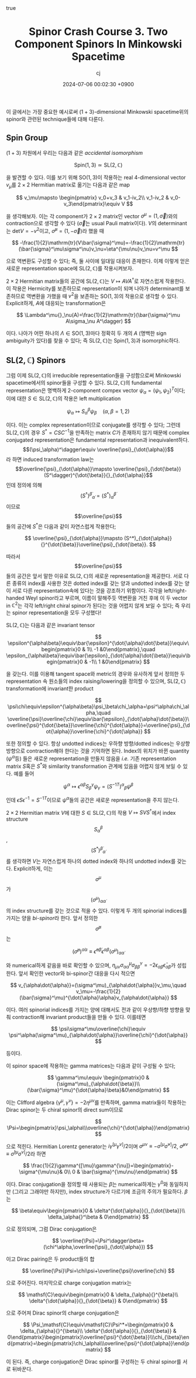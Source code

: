 ﻿---
title: Spinor Crash Course 3. Two Component Spinors In Minkowski Spacetime
author: cj
date: 2024-07-06 00:02:30 +0900
categories: [quantum geometry, spin geometry]
tags: 
pin: true
math: true
mermaid: false
---

이 글에서는 가장 중요한 예시로써 $(1+3)$-dimensional Minkowski spacetime위의 spinor와 관련된 technique들에 대해 다룬다.

## Spin Group
$(1+3)$ 차원에서 우리는 다음과 같은 *accidental isomorphism*

$$
\mathrm{Spin}(1,3)\simeq\mathrm{SL}(2,\mathbb{C})
$$ 

을 발견할 수 있다. 이를 보기 위해 $\mathrm{SO}(1,3)$이 작용하는 real 4-dimensional vector $v_\mu$를 $2\times 2$ Hermitian matrix로 옮기는 다음과 같은 map

$$
v_\mu\mapsto \begin{pmatrix} v_0+v_3 & v_1-iv_2\\ v_1-iv_2 & v_0-v_3\end{pmatrix}\equiv V
$$

을 생각해보자. 이는 각 component가 $2\times 2$ matrix인 vector $\sigma^\mu=(1,\vec{\sigma})$와의 contraction으로 생각할 수 있다 ($\vec{\sigma}$는 usual Pauli matrix이다). $V$의 determinant는 $\mathrm{det}V=-v^2$이고, $\bar{\sigma}^\mu=(1,-\vec{\sigma})$라 했을 때 

$$
-\frac{1}{2}\mathrm{tr}(V\bar{\sigma}^\mu)=-\frac{1}{2}\mathrm{tr}(\bar{\sigma}^\mu\sigma^\nu)v_\nu=\eta^{\mu\nu}v_\nu=v^\mu
$$

으로 역변환도 구성할 수 있다; 즉, 둘 사이에 일대일 대응이 존재한다. 이제 이렇게 얻은 새로운 representation space에 $\mathrm{SL}(2,\mathbb{C})$를 작용시켜보자.

$2\times 2$ Hermitian matrix들의 공간에 $\mathrm{SL}(2,\mathbb{C})$는 $V\mapsto AVA^\dagger$로 자연스럽게 작용한다. 이 작용은 Hermicity를 보존하므로 representation이 되며 나아가 determinant를 보존하므로 역변환을 가했을 때 $v^2$을 보존하는 $\mathrm{SO}(1,3)$의 작용으로 생각할 수 있다. Explicit하게, $A$에 대응되는 transformation은

$$
\Lambda^\mu{}_\nu(A)=\frac{1}{2}\mathrm{tr}(\bar{\sigma}^\mu A\sigma_\nu A^\dagger)
$$

이다. 나아가 어떤 하나의 $\Lambda\in\mathrm{SO}(1,3)$마다 정확히 두 개의 $A$ (명백한 sign ambiguity가 있다)를 찾을 수 있다; 즉 $\mathrm{SL}(2,\mathbb{C})$는 $\mathrm{Spin}(1,3)$과 isomorphic하다.

## $\mathrm{SL}(2,\mathbb{C})$ Spinors

그럼 이제 $\mathrm{SL}(2,\mathbb{C})$의 irreducible representation들을 구성함으로써 Minkowski spacetime에서의 spinor들을 구성할 수 있다. $\mathrm{SL}(2,\mathbb{C})$의 fundamental representation은 명백하게 2-component compex vector $\psi_\alpha=(\psi_1,\psi_2)^T$이다; 이에 대한 $S\in\mathrm{SL}(2,\mathbb{C})$의 작용은 left multiplication

$$
\psi_\alpha\mapsto S_\alpha{}^\beta\psi_\beta\quad (\alpha,\beta=1,2)
$$

이다. 이는 complex representation이므로 conjugate를 생각할 수 있다; 그런데 $\mathrm{SL}(2,\mathbb{C})$의 경우 $S^*=CSC^{-1}$을 만족하는 matrix $C$가 존재하지 않기 때문에 complex conjugated representation은 fundamental representation과 inequivalent하다. $$(\psi_\alpha)^\dagger\equiv \overline{\psi}_{\dot{\alpha}}$$라 하면 induced transformation law는 $$\overline{\psi}_{\dot{\alpha}}\mapsto \overline{\psi}_{\dot{\beta}} (S^\dagger)^{\dot{\beta}}{}_{\dot{\alpha}}$$인데 정의에 의해 $$(S^\dagger)^{\dot{\beta}}{}_{\dot{\alpha}}=( S^* )_{\dot{\alpha}}{}^{\dot{\beta}}$$이므로 $$\overline{\psi}$$들의 공간에 $S^*$은 다음과 같이 자연스럽게 작용한다;

$$
\overline{\psi}_{\dot{\alpha}}\mapsto (S^*)_{\dot{\alpha}}{}^{\dot{\beta}}\overline{\psi}_{\dot{\beta}}.
$$

따라서 $$\overline{\psi}$$들의 공간은 앞서 말한 이유로 $\mathrm{SL}(2,\mathbb{C})$의 새로운 representation을 제공한다. 서로 다른 종류의 index를 사용한 것은 dotted index를 갖는 양과 undotted index를 갖는 양이 서로 다른 representation속에 있다는 것을 강조하기 위함이다. 각각을 left/right-handed Weyl spinor라고 부르며, 이름이 말해주듯 역변환을 거친 후에 이 두 vector in $\mathbb{C}^2$는 각각 left/right chiral spinor가 된다는 것을 어렵지 않게 보일 수 있다; 즉 우리는 spinor representation을 모두 구성했다!


$\mathrm{SL}(2,\mathbb{C})$는 다음과 같은 invariant tensor

$$
\epsilon^{\alpha\beta}\equiv\bar{\epsilon}^{\dot{\alpha}\dot{\beta}}\equiv\begin{pmatrix}0 & 1\\ -1 &0\end{pmatrix},\quad \epsilon_{\alpha\beta}\equiv\bar{\epsilon}_{\dot{\alpha}\dot{\beta}}\equiv\begin{pmatrix}0 & -1\\ 1 &0\end{pmatrix}
$$

을 갖는다. 이를 이용해 tangent space와 metric의 경우와 유사하게 앞서 정의한 두 representation 속 원소들의 index raising/lowering을 정의할 수 있으며, $\mathrm{SL}(2,\mathbb{C})$ transformation에 invariant한 product

$$
\psi\chi\equiv\epsilon^{\alpha\beta}\psi_\beta\chi_\alpha=\psi^\alpha\chi_\alpha,\quad \overline{\psi}\overline{\chi}\equiv\bar{\epsilon}_{\dot{\alpha}\dot{\beta}}\overline{\psi}^{\dot{\beta}}\overline{\chi}^{\dot{\alpha}}=\overline{\psi}_{\dot{\alpha}}\overline{\chi}^{\dot{\alpha}}
$$

또한 정의할 수 있다. 항상 undotted indices는 우하향 방향/dotted indices는 우상향 방향으로 contraction해야 한다는 것을 기억하면 된다. Index의 위치가 바뀐 quantity ($\psi^\alpha$등) 들은 새로운 representation을 만들지 않음을 *i.e.* 기존 representation matrix $S$혹은 $S^*$와 similarity transformation 관계에 있음을 어렵지 않게 보일 수 있다. 예를 들어

$$
\psi^\alpha\mapsto \epsilon^{\alpha\beta}S_\beta{}^\gamma\psi_\gamma=(S^{-1 T})^\alpha{}_\beta\psi^\beta
$$

인데 $\epsilon S \epsilon^{-1}=S^{-1 T}$이므로 $\psi^\alpha$들의 공간은 새로운 representation을 주지 않는다.

$2\times 2$ Hermitian matrix $V$에 대한 $S\in\mathrm{SL}(2,\mathbb{C})$의 작용 $V\mapsto SVS^\dagger$에서 index structure $$S_\alpha{}^\beta$$, $$(S^*)^{\dot{\beta}}{}_{\dot{\alpha}}$$를 생각하면 $V$는 자연스럽게 하나의 dotted index와 하나의 undotted index를 갖는다. Explicit하게, 이는 $$\sigma^\mu$$가 $$(\sigma^\mu)_{\alpha\dot{\alpha}}$$의 index structure를 갖는 것으로 적을 수 있다. 이렇게 두 개의 spinorial indices를 가지는 양을 *bi-spinor*라 한다. 앞서 정의한 $$\bar{\sigma}^\mu$$는

$$
(\bar{\sigma}^\mu)^{\dot{\alpha}\alpha}\equiv\bar{\epsilon}^{\dot{\alpha}\dot{\beta}}\epsilon^{\alpha\beta}(\sigma^\mu)_{\alpha\dot{\alpha}}
$$

와 numerical하게 같음을 바로 확인할 수 있으며, $\eta_{\mu\nu}\sigma^\mu_{\alpha\dot{\alpha}}\sigma^\nu_{\beta\dot{\beta}}=-2\epsilon_{\alpha\beta}\bar{\epsilon}_{\dot{\alpha}\dot{\beta}}$가 성립한다.
앞서 확인한 vector와 bi-spinor간 대응을 다시 적으면

$$
v_{\alpha\dot{\alpha}}=(\sigma^\mu)_{\alpha\dot{\alpha}}v_\mu,\quad v_\mu=-\frac{1}{2}(\bar{\sigma}^\mu)^{\dot{\alpha}\alpha}v_{\alpha\dot{\alpha}}
$$

이다. 여러 spinorial indices를 가지는 양에 대해서도 전과 같이 우상향/하향 방향을 맞춰 contraction해 invariant product들을 만들 수 있다. 이를테면

$$
\psi\sigma^\mu\overline{\chi}\equiv \psi^\alpha(\sigma^\mu)_{\alpha\dot{\alpha}}\overline{\chi}^{\dot{\alpha}}
$$

등이다.

이 spinor space에 작용하는 gamma matrices는 다음과 같이 구성될 수 있다;

$$
\gamma^\mu\equiv \begin{pmatrix}0 &(\sigma^\mu)_{\alpha\dot{\beta}}\\ (\bar{\sigma}^\mu)^{\dot{\alpha}\beta}&0\end{pmatrix}
$$

이는 Clifford algebra $\{\gamma^\mu,\gamma^\nu\}=-2\eta^{\mu\nu}$를 만족하며, gamma matrix들이 작용하는 Dirac spinor는 두 chiral spinor의 direct sum이므로

$$
\Psi=\begin{pmatrix}\psi_\alpha\\\overline{\chi}^{\dot{\alpha}}\end{pmatrix}
$$

으로 적힌다. Hermitian Lorentz generator는 $i\gamma^{[\mu}\gamma^{\nu]}/2$이며 $\sigma^{\mu\nu}\equiv -\sigma^{[\mu}\bar{\sigma}^{\nu]}/2$, $\bar{\sigma}^{\mu\nu}\equiv\bar{\sigma}^{[\mu}\sigma^{\nu]}/2$라 하면

$$
\frac{1}{2}\gamma^{[\mu}\gamma^{\nu]}=\begin{pmatrix}-\sigma^{\mu\nu}& 0\\ 0 & \bar{\sigma}^{\mu\nu}\end{pmatrix}
$$

이다. Dirac conjugation을 정의할 때 사용되는 $\beta$는 numerical하게는 $\gamma^0$와 동일하지만 (그리고 그래야만 하지만), index structure가 다르기에 조금의 주의가 필요하다. $\beta$는

$$
\beta\equiv\begin{pmatrix}0 & \delta^{\dot{\alpha}}{}_{\dot{\beta}}\\ \delta_\alpha{}^\beta & 0\end{pmatrix}
$$

으로 정의되며, 그럼 Dirac conjugation은

$$
\overline{\Psi}=\Psi^\dagger\beta=(\chi^\alpha,\overline{\psi}_{\dot{\alpha}})
$$

이고 Dirac pairing은 두 product들의 합

$$
\overline{\Psi}\Psi=\chi\psi+\overline{\psi}\overline{\chi}
$$

으로 주어진다. 마지막으로 charge conjugation matrix는

$$
\mathsf{C}\equiv\begin{pmatrix}0 & \delta_{\alpha}{}^{\beta}\\ \delta^{\dot{\alpha}}{}_{\dot{\beta}} & 0\end{pmatrix}
$$

으로 주어져 Dirac spinor의 charge conjugation은

$$
\Psi_\mathsf{C}\equiv\mathsf{C}\Psi^*=\begin{pmatrix}0 & \delta_{\alpha}{}^{\beta}\\ \delta^{\dot{\alpha}}{}_{\dot{\beta}} & 0\end{pmatrix}\begin{pmatrix}\overline{\psi}^{\dot{\beta}}\\\chi_{\beta}\end{pmatrix}=\begin{pmatrix}\chi_\alpha\\\overline{\psi}^{\dot{\alpha}}\end{pmatrix}
$$

이 된다. 즉, charge conjugation은 Dirac spinor를 구성하는 두 chiral spinor를 서로 뒤바꾼다.
